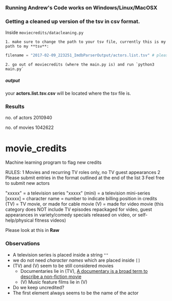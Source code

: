 ### Running Andrew's Code works on Windows/Linux/MacOSX


### Getting a cleaned up version of the tsv in csv format.
Inside `moviecredits/datacleaning.py`

    1. make sure to change the path to your tsv file, currently this is my path to my **tsv**:
```python
filename = "2017-02-09_223251_ImdbParserOutput/actors.list.tsv" # please change this path to your own file path to the tsv file
```
    2. go out of moviecredits (where the main.py is) and run `python3 main.py`

##### output
your **actors.list.tsv.csv** will be located where the tsv file is. 

### Results

no. of actors 2010940

no. of movies 1042622

# movie_credits
Machine learning program to flag new credits

 RULES:
 1       Movies and recurring TV roles only, no TV guest appearances
 2       Please submit entries in the format outlined at the end of the list
 3       Feel free to submit new actors

 "xxxxx"        = a television series
 "xxxxx" (mini) = a television mini-series
 [xxxxx]        = character name
 <xx>           = number to indicate billing position in credits
 (TV)           = TV movie, or made for cable movie
 (V)            = made for video movie (this category does NOT include TV
                  episodes repackaged for video, guest appearances in
                  variety/comedy specials released on video, or
				  self-help/physical fitness videos)


Please look at this in **Raw**


### Observations
* A television series is placed inside a string `""`
* we do not need *character names* which are placed inside `[]`
* (TV) and (V) seem to be still considered movies
	* Documentaries lie in (TV), [A documentary is a broad term to describe a non-fiction movie](http://www.desktop-documentaries.com/what-is-a-documentary.html)
	* (V) Music feature films lie in (V) 
* Do we keep uncredited?
* The first element always seems to be the name of the actor
